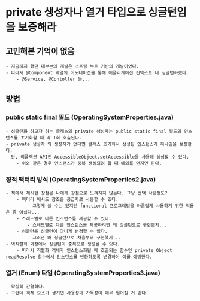# private 생성자나 열거 타입으로 싱글턴임을 보증해라

## 고민해본 기억이 없음

    - 지금까지 했던 대부분의 개발은 스프링 부트 기반의 개발이였다.  
    - 따라서 @Component 계열의 어노테이션을 통해 애플리케이션 컨텍스트 내 싱글턴화했다.
        - @Service, @Contoller 등...

## 방법
### public static final 필드 (OperatingSystemProperties.java)
    - 싱글턴화 하고자 하는 클래스의 private 생성자는 public static final 필드의 인스턴스를 초기화할 때 딱 1회 호출된다.
    - private 생성자 외 생성자가 없다면 클래스 초기화시 생성된 인스턴스가 하나임을 보장한다.
    - 단, 리플렉션 API인 AccessibleObject.setAccessible을 사용해 생성할 수 있다.
        - 위와 같은 경우 인스턴스가 중복 생성되려 할 때 예외를 던지면 된다.

### 정적 팩터리 방식 (OperatingSystemProperties2.java)
    - 책에서 제시한 장점은 나에게 장점으로 느껴지지 않는다. 그냥 선택 사항정도?
        - 팩터리 메서드 참조를 공급자로 사용할 수 있다.
            - 그렇게 쓸 수는 있지만 functional 프로그래밍을 아름답게 사용하기 위한 적용은 좀 아쉽다...
        - 스레드별로 다른 인스턴스를 제공할 수 있다.
            - 스레드별로 다른 인스턴스를 제공하려면 왜 싱글턴으로 구현했지... 
        - 싱글턴을 싱글턴이 아니게 변경할 수 있다.
            - 그러면 왜 싱글턴으로 처음부터 구현했지...
    - 역직렬화 과정에서 싱글턴이 중복으로 생성될 수 있다.
        - 따라서 직렬화 객체가 인스턴스화될 때 호출되는 함수인 private Object readResolve 함수에서 인스턴스를 반환하도록 변경하여 이를 예방한다.

### 열거 (Enum) 타입  (OperatingSystemProperties3.java)
    - 확실히 간결하다.
    - 그런데 객체 요소가 생기면 사용성과 가독성이 매우 떨어질 거 같다.